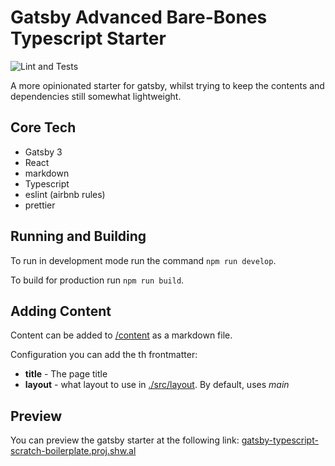 # Gatsby Advanced Bare-Bones Typescript Starter

![Lint and Tests](https://github.com/drinkataco/gatsby-typescript-scratch-boilerplate/actions/workflows/main.yml/badge.svg)


A more opinionated starter for gatsby, whilst trying to keep the contents and dependencies still somewhat lightweight.

## Core Tech

- Gatsby 3
- React
- markdown
- Typescript
- eslint (airbnb rules)
- prettier

## Running and Building

To run in development mode run the command `npm run develop`.

To build for production run `npm run build`.

## Adding Content

Content can be added to [/content](./content) as a markdown file.

Configuration you can add the th frontmatter:

- **title** - The page title
- **layout** - what layout to use in [./src/layout](./src/layout). By default, uses *main*

## Preview

You can preview the gatsby starter at the following link: [gatsby-typescript-scratch-boilerplate.proj.shw.al](https://gatsby-typescript-scratch-boilerplate.proj.shw.al/)
